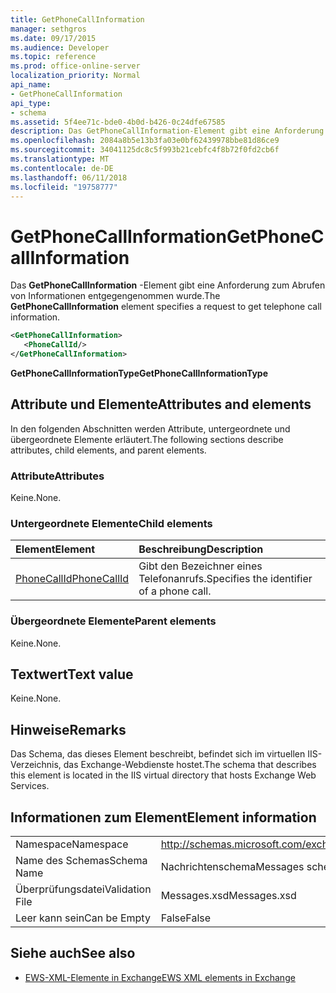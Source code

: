 ```yaml
---
title: GetPhoneCallInformation
manager: sethgros
ms.date: 09/17/2015
ms.audience: Developer
ms.topic: reference
ms.prod: office-online-server
localization_priority: Normal
api_name:
- GetPhoneCallInformation
api_type:
- schema
ms.assetid: 5f4ee71c-bde0-4b0d-b426-0c24dfe67585
description: Das GetPhoneCallInformation-Element gibt eine Anforderung zum Abrufen von Informationen entgegengenommen wurde.
ms.openlocfilehash: 2084a8b5e13b3fa03e0bf62439978bbe81d86ce9
ms.sourcegitcommit: 34041125dc8c5f993b21cebfc4f8b72f0fd2cb6f
ms.translationtype: MT
ms.contentlocale: de-DE
ms.lasthandoff: 06/11/2018
ms.locfileid: "19758777"
---
```

# <a name="getphonecallinformation"></a><span data-ttu-id="8af00-103">GetPhoneCallInformation</span><span class="sxs-lookup"><span data-stu-id="8af00-103">GetPhoneCallInformation</span></span>

<span data-ttu-id="8af00-104">Das **GetPhoneCallInformation** -Element gibt eine Anforderung zum Abrufen von Informationen entgegengenommen wurde.</span><span class="sxs-lookup"><span data-stu-id="8af00-104">The **GetPhoneCallInformation** element specifies a request to get telephone call information.</span></span> 
  
```xml
<GetPhoneCallInformation>
   <PhoneCallId/>
</GetPhoneCallInformation>
```

 <span data-ttu-id="8af00-105">**GetPhoneCallInformationType**</span><span class="sxs-lookup"><span data-stu-id="8af00-105">**GetPhoneCallInformationType**</span></span>
## <a name="attributes-and-elements"></a><span data-ttu-id="8af00-106">Attribute und Elemente</span><span class="sxs-lookup"><span data-stu-id="8af00-106">Attributes and elements</span></span>

<span data-ttu-id="8af00-107">In den folgenden Abschnitten werden Attribute, untergeordnete und übergeordnete Elemente erläutert.</span><span class="sxs-lookup"><span data-stu-id="8af00-107">The following sections describe attributes, child elements, and parent elements.</span></span>
  
### <a name="attributes"></a><span data-ttu-id="8af00-108">Attribute</span><span class="sxs-lookup"><span data-stu-id="8af00-108">Attributes</span></span>

<span data-ttu-id="8af00-109">Keine.</span><span class="sxs-lookup"><span data-stu-id="8af00-109">None.</span></span>
  
### <a name="child-elements"></a><span data-ttu-id="8af00-110">Untergeordnete Elemente</span><span class="sxs-lookup"><span data-stu-id="8af00-110">Child elements</span></span>

|<span data-ttu-id="8af00-111">**Element**</span><span class="sxs-lookup"><span data-stu-id="8af00-111">**Element**</span></span>|<span data-ttu-id="8af00-112">**Beschreibung**</span><span class="sxs-lookup"><span data-stu-id="8af00-112">**Description**</span></span>|
|:-----|:-----|
|[<span data-ttu-id="8af00-113">PhoneCallId</span><span class="sxs-lookup"><span data-stu-id="8af00-113">PhoneCallId</span></span>](phonecallid.md) <br/> |<span data-ttu-id="8af00-114">Gibt den Bezeichner eines Telefonanrufs.</span><span class="sxs-lookup"><span data-stu-id="8af00-114">Specifies the identifier of a phone call.</span></span>  <br/> |
   
### <a name="parent-elements"></a><span data-ttu-id="8af00-115">Übergeordnete Elemente</span><span class="sxs-lookup"><span data-stu-id="8af00-115">Parent elements</span></span>

<span data-ttu-id="8af00-116">Keine.</span><span class="sxs-lookup"><span data-stu-id="8af00-116">None.</span></span>
  
## <a name="text-value"></a><span data-ttu-id="8af00-117">Textwert</span><span class="sxs-lookup"><span data-stu-id="8af00-117">Text value</span></span>

<span data-ttu-id="8af00-118">Keine.</span><span class="sxs-lookup"><span data-stu-id="8af00-118">None.</span></span>
  
## <a name="remarks"></a><span data-ttu-id="8af00-119">Hinweise</span><span class="sxs-lookup"><span data-stu-id="8af00-119">Remarks</span></span>

<span data-ttu-id="8af00-120">Das Schema, das dieses Element beschreibt, befindet sich im virtuellen IIS-Verzeichnis, das Exchange-Webdienste hostet.</span><span class="sxs-lookup"><span data-stu-id="8af00-120">The schema that describes this element is located in the IIS virtual directory that hosts Exchange Web Services.</span></span>
  
## <a name="element-information"></a><span data-ttu-id="8af00-121">Informationen zum Element</span><span class="sxs-lookup"><span data-stu-id="8af00-121">Element information</span></span>

|||
|:-----|:-----|
|<span data-ttu-id="8af00-122">Namespace</span><span class="sxs-lookup"><span data-stu-id="8af00-122">Namespace</span></span>  <br/> |http://schemas.microsoft.com/exchange/services/2006/messages  <br/> |
|<span data-ttu-id="8af00-123">Name des Schemas</span><span class="sxs-lookup"><span data-stu-id="8af00-123">Schema Name</span></span>  <br/> |<span data-ttu-id="8af00-124">Nachrichtenschema</span><span class="sxs-lookup"><span data-stu-id="8af00-124">Messages schema</span></span>  <br/> |
|<span data-ttu-id="8af00-125">Überprüfungsdatei</span><span class="sxs-lookup"><span data-stu-id="8af00-125">Validation File</span></span>  <br/> |<span data-ttu-id="8af00-126">Messages.xsd</span><span class="sxs-lookup"><span data-stu-id="8af00-126">Messages.xsd</span></span>  <br/> |
|<span data-ttu-id="8af00-127">Leer kann sein</span><span class="sxs-lookup"><span data-stu-id="8af00-127">Can be Empty</span></span>  <br/> |<span data-ttu-id="8af00-128">False</span><span class="sxs-lookup"><span data-stu-id="8af00-128">False</span></span>  <br/> |
   
## <a name="see-also"></a><span data-ttu-id="8af00-129">Siehe auch</span><span class="sxs-lookup"><span data-stu-id="8af00-129">See also</span></span>



- [<span data-ttu-id="8af00-130">EWS-XML-Elemente in Exchange</span><span class="sxs-lookup"><span data-stu-id="8af00-130">EWS XML elements in Exchange</span></span>](ews-xml-elements-in-exchange.md)

